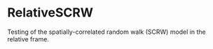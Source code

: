# RelativeSCRW
Testing of the spatially-correlated random walk (SCRW) model in the relative frame. 
